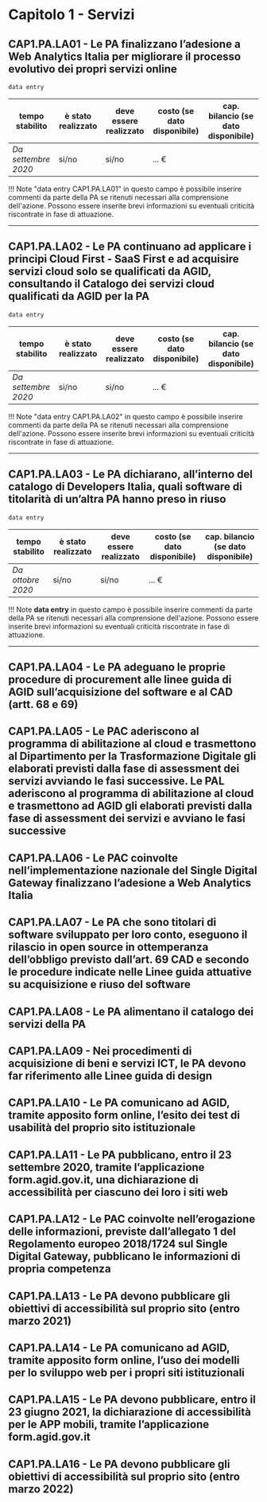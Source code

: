 # Capitolo 1 - Servizi


## CAP1.PA.LA01 - Le PA finalizzano l’adesione a Web Analytics Italia per migliorare il processo evolutivo dei propri servizi online

<code>data entry</code>

**tempo stabilito**|**è stato realizzato**|**deve essere realizzato**|**costo (se dato disponibile)**| **cap. bilancio (se dato disponibile)**
---|--------|----------|-----|------
_Da settembre 2020_|si/no|si/no| ... €||

!!! Note "data entry CAP1.PA.LA01"
    in questo campo è possibile inserire commenti da parte della PA se ritenuti necessari alla comprensione dell'azione. Possono essere inserite brevi informazioni su eventuali criticità riscontrate in fase di attuazione.

---


## CAP1.PA.LA02 - Le PA continuano ad applicare i principi Cloud First - SaaS First e ad acquisire servizi cloud solo se qualificati da AGID, consultando il Catalogo dei servizi cloud qualificati da AGID per la PA

<code>data entry</code>

**tempo stabilito**|**è stato realizzato**|**deve essere realizzato**|**costo (se dato disponibile)**| **cap. bilancio (se dato disponibile)**
---|--------|----------|-----|------
_Da settembre 2020_|si/no|si/no| ... €||

!!! Note "data entry CAP1.PA.LA02"
    in questo campo è possibile inserire commenti da parte della PA se ritenuti necessari alla comprensione dell'azione. Possono essere inserite brevi informazioni su eventuali criticità riscontrate in fase di attuazione.

---


## CAP1.PA.LA03 - Le PA dichiarano, all’interno del catalogo di Developers Italia, quali software di titolarità di un’altra PA hanno preso in riuso

<code>data entry</code>

**tempo stabilito**|**è stato realizzato**|**deve essere realizzato**|**costo (se dato disponibile)**| **cap. bilancio (se dato disponibile)**
---|--------|----------|-----|------
_Da ottobre 2020_|si/no|si/no| ... €||

!!! Note
    **data entry** in questo campo è possibile inserire commenti da parte della PA se ritenuti necessari alla comprensione dell'azione. Possono essere inserite brevi informazioni su eventuali criticità riscontrate in fase di attuazione.
    
---




## CAP1.PA.LA04 - Le PA adeguano le proprie procedure di procurement alle linee guida di AGID sull’acquisizione del software e al CAD (artt. 68 e 69)




## CAP1.PA.LA05 - Le PAC aderiscono al programma di abilitazione al cloud e trasmettono al Dipartimento per la Trasformazione Digitale gli elaborati previsti dalla fase di assessment dei servizi avviando le fasi successive. Le PAL aderiscono al programma di abilitazione al cloud e trasmettono ad AGID gli elaborati previsti dalla fase di assessment dei servizi e avviano le fasi successive




## CAP1.PA.LA06 - Le PAC coinvolte nell’implementazione nazionale del Single Digital Gateway finalizzano l’adesione a Web Analytics Italia




## CAP1.PA.LA07 - Le PA che sono titolari di software sviluppato per loro conto, eseguono il rilascio in open source in ottemperanza dell’obbligo previsto dall’art. 69 CAD e secondo le procedure indicate nelle Linee guida attuative su acquisizione e riuso del software



## CAP1.PA.LA08 - Le PA alimentano il catalogo dei servizi della PA



## CAP1.PA.LA09 - Nei procedimenti di acquisizione di beni e servizi ICT, le PA devono far riferimento alle Linee guida di design



## CAP1.PA.LA10 - Le PA comunicano ad AGID, tramite apposito form online, l’esito dei test di usabilità del proprio sito istituzionale



## CAP1.PA.LA11 - Le PA pubblicano, entro il 23 settembre 2020, tramite l’applicazione form.agid.gov.it, una dichiarazione di accessibilità per ciascuno dei loro i siti web



## CAP1.PA.LA12 - Le PAC coinvolte nell’erogazione delle informazioni, previste dall’allegato 1 del Regolamento europeo 2018/1724 sul Single Digital Gateway, pubblicano le informazioni di propria competenza



## CAP1.PA.LA13 - Le PA devono pubblicare gli obiettivi di accessibilità sul proprio sito (entro marzo 2021)



## CAP1.PA.LA14 - Le PA comunicano ad AGID, tramite apposito form online, l’uso dei modelli per lo sviluppo web per i propri siti istituzionali



## CAP1.PA.LA15 - Le PA devono pubblicare, entro il 23 giugno 2021, la dichiarazione di accessibilità per le APP mobili, tramite l’applicazione form.agid.gov.it



## CAP1.PA.LA16 - Le PA devono pubblicare gli obiettivi di accessibilità sul proprio sito (entro marzo 2022)
